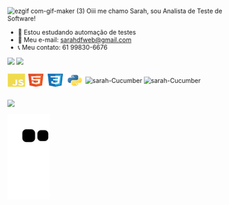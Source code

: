 ![ezgif com-gif-maker (3)](https://github.com/sarahdfweb/sarahdfweb/assets/87348787/bc4d9883-7de6-495b-a46e-737cbbb95f59) Oiii me chamo Sarah, sou Analista de Teste de Software! 

- 🤖 Estou estudando automação de testes 
- 📧 Meu e-mail: sarahdfweb@gmail.com
- 📞 Meu contato: 61 99830-6676 

<div
  
  <a href="https://github.com/sarahdfweb">
    <img height="180em"src="https://github-readme-stats.vercel.app/api?username=sarahdfweb&show_icons=true&theme=dracula&include_all_commits=true&count_private=true"/>
    <img height="180em" src="https://github-readme-stats.vercel.app/api/top-langs/?username=sarahdfweb&layout=compact&langs_count=16&theme=dracula"/>  
  </div>

<div style="display: inline_block"><br>
  <img align="center" alt="Rafa-Js" height="30" width="40" src="https://raw.githubusercontent.com/devicons/devicon/master/icons/javascript/javascript-plain.svg">

  <img align="center" alt="sarah-HTML" height="30" width="40" src="https://raw.githubusercontent.com/devicons/devicon/master/icons/html5/html5-original.svg">
  <img align="center" alt="sarah-CSS" height="30" width="40" src="https://raw.githubusercontent.com/devicons/devicon/master/icons/css3/css3-original.svg">
  <img align="center" alt="sarah-Python" height="30" width="40" src="https://raw.githubusercontent.com/devicons/devicon/master/icons/python/python-original.svg">
  <img align="center" alt="sarah-Cucumber" height="30"width="40" src="https://cucumber.io/cucumber/media/images/logos/icons/cucumber-open-icon.svg">
  <img align="center" alt="sarah-Cucumber" height="30"width="40" src="https://cdn.jsdelivr.net/gh/devicons/devicon/icons/figma/figma-original.svg" />


  ##
 
  <div>
  <a href="https://www.linkedin.com/in/sarahdfweb/" target="_blank"><img src="https://img.shields.io/badge/-LinkedIn-%230077B5?style=for-the-badge&logo=linkedin&logoColor=white" target="_blank"></a>
    
  </div>
 
![Snake animation](https://github.com/sarahdfweb/sarahdfweb/blob/output/github-contribution-grid-snake.svg)
  
